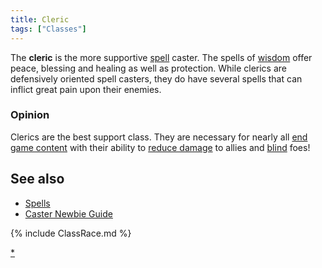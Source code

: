 ```yaml
---
title: Cleric
tags: ["Classes"]
---
```

The **cleric** is the more supportive [spell](spell "wikilink") caster.
The spells of [wisdom](wisdom "wikilink") offer peace, blessing and
healing as well as protection. While clerics are defensively oriented
spell casters, they do have several spells that can inflict great pain
upon their enemies.

### Opinion

Clerics are the best support class. They are necessary for nearly all
[end game content](smob "wikilink") with their ability to [reduce
damage](sanctuary "wikilink") to allies and
[blind](blindness "wikilink") foes!

## See also

- [Spells](Spell "wikilink")
- [Caster Newbie
  Guide](Alweon%27s_Versatile_Caster_Newbie_Guide "wikilink")

{% include ClassRace.md %}

[\*](Category:_Cleric "wikilink")